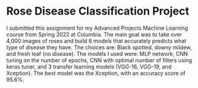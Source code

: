 # Rose Disease Classification Project

I submitted this assignment for my Advanced Projects Machine Learning course from Spring 2022 at Columbia. The main goal was to take over 4,000 images of roses and build 6 models that accurately predicts what type of disease they have. The choices are: Black spotted, downy mildew, and fresh leaf (no disease). The models I used were: MLP network, CNN tuning on the number of epochs, CNN with optimal number of filters using keras tuner, and 3 transfer learning models (VGG-16, VGG-19, and Xception). The best model was the Xception, with an accuracy score of 95.6%.
